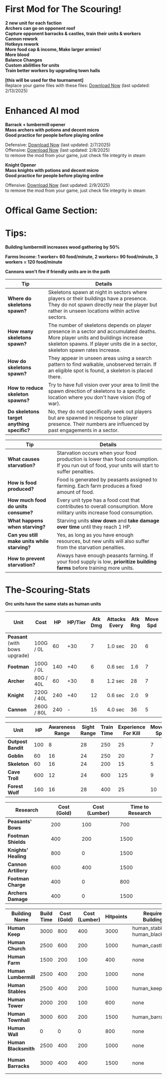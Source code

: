 # First Mod for The Scouring!
**2 new unit for each faction**  
**Archers can go on opponent roof**  
**Capture opponent barracks & castles, train their units & workers**  
**Cannon rework**  
**Hotkeys rework**  
**More food cap & income, Make larger armies!**  
**More blood**  
**Balance Changes**  
**Custom abilitlies for units**  
**Train better workers by upgrading town halls**  

**[this will be used for the tournament]**  
Replace your game files with these files: [Download Now](https://drive.google.com/file/d/19Y_cb9C2QICDtWN3HBjQPk8nAp6b-v4y/view?usp=sharing) (last updated: 2/13/2025)  



# Enhanced AI mod
**Barrack + lumbermill opener**  
**Mass archers with potions and decent micro**  
**Good practice for people before playing online**  

Defensive: [Download Now](https://drive.google.com/file/d/1n-5rB1uEGpm81rbzWQ3IXOb4vFRsUhvt/view?usp=sharing) (last updated: 2/7/2025)  
Offensive: [Download Now](https://drive.google.com/file/d/1aVT4auZV0QYS8BbT5XxzzoljNhkyWsOo/view?usp=sharing) (last updated: 2/8/2025)  
to remove the mod from your game, just check file integrity in steam  



**Knight Opener**  
**Mass knights with potions and decent micro**  
**Good practice for people before playing online**  

Offensive: [Download Now](https://drive.google.com/file/d/114dFHWvMo9euc_tbNKNyzUxaYqGGqLqk/view?usp=sharing) (last updated: 2/9/2025)  
to remove the mod from your game, just check file integrity in steam 


# Offical Game Section:

# Tips:
**Building lumbermill increases wood gathering by 50%**

**Farms Income: 1 worker= 60 food/minute, 2 workers= 90 food/minute, 3 workers = 120 food/minute**

**Cannons won't fire if friendly units are in the path**  

| **Tip** | **Details** |
|---------|------------|
| **Where do skeletons spawn?** | Skeletons spawn at night in sectors where players or their buildings have a presence. They do not spawn directly near the player but rather in unseen locations within active sectors. |
| **How many skeletons spawn?** | The number of skeletons depends on player presence in a sector and accumulated deaths. More player units and buildings increase skeleton spawns. If player units die in a sector, skeleton spawn rates increase. |
| **How do skeletons spawn?** | They appear in unseen areas using a search pattern to find walkable, unobserved terrain. If an eligible spot is found, a skeleton is placed there. |
| **How to reduce skeleton spawns?** | Try to have full vision over your area to limit the spawn direction of skeletons to a specific location where you don't have vision (fog of war). |
| **Do skeletons target anything specific?** | No, they do not specifically seek out players but are spawned in response to player presence. Their numbers are influenced by past engagements in a sector. |  

| **Tip** | **Details** |
|---------|------------|
| **What causes starvation?** | Starvation occurs when your food production is lower than food consumption. If you run out of food, your units will start to suffer penalties. |
| **How is food produced?** | Food is generated by peasants assigned to farming. Each farm produces a fixed amount of food. |
| **How much food do units consume?** | Every unit type has a food cost that contributes to overall consumption. More military units increase food consumption. |
| **What happens when starving?** | Starving units **slow down** and **take damage over time** until they reach 1 HP. |
| **Can you still make units while starving?** | Yes, as long as you have enough resources, but new units will also suffer from the starvation penalties. |
| **How to prevent starvation?** | Always have enough peasants farming. If your food supply is low, **prioritize building farms** before training more units. |



# The-Scouring-Stats

**Orc units have the same stats as human units**

| **Unit**           | **Cost**     | **HP** | **HP/Tier** | **Atk Dmg** | **Attacks Every** | **Atk Rng** | **Move Spd** | **Sight Rng** | **Train Time** | **Upkeep**    | **Exp (Kill)** | **Exp (Tier 2)** | **Exp (Tier 3)** |
|--------------------|-------------|--------|-------------|-------------|------------------|-------------|-------------|--------------|---------------|--------------|--------------|----------------|----------------|
| **Peasant** (with bows upgrade)       | 100G / 0L    | 60     | +30         | 7           | 1.0 sec         | 20          | 6           | 28           | 400           | 10 food      | 5            | 30             | 60             |
| **Footman**       | 100G / 0L    | 140    | +40         | 6           | 0.6 sec         | 1.6         | 7           | 28           | 400           | 8 food       | 25           | 30             | 60             |
| **Archer**        | 80G / 40L    | 60     | +30         | 8           | 1.2 sec         | 28          | 7           | 34           | 400           | 8 food       | 20           | 40             | 80             |
| **Knight**        | 220G / 40L   | 240    | +40         | 12          | 0.6 sec         | 2.0         | 9           | 28           | 600           | 12 food      | 35           | 30             | 60             |
| **Cannon**        | 260G / 80L   | 240    | -           | 15          | 4.0 sec         | 36          | 5           | 30           | 800           | 16 food      | 50           | -              | -              |

| **Unit**               | **HP**      | **Awareness Range** | **Sight Range** | **Train Time** | **Experience For Kill** | **Movement Speed** | **Attack Damage** | **Attack Range** | **Attack Type**     |
|------------------------|-------------|---------------------|-----------------|----------------|-------------------------|-------------------|-------------------|------------------|--------------------|
| **Outpost Bandit**      | 100         | 8                   | 28              | 250            | 25                      | 7                 | 4                | 1.6              | Melee              |
| **Goblin**              | 60          | 16                  | 24              | 250            | 20                      | 7                 | 5                 | 22               | Ranged             |
| **Skeleton**            | 60          | 16                  | 24              | 200            | 15                      | 5                 | 4                 | 1.6              | Melee              |
| **Cave Troll**          | 600         | 12                  | 24              | 600            | 125                     | 9                 | 20                | 2.0              | Melee              |
| **Forest Wolf**         | 160         | 16                  | 28              | 400            | 25                      | 10                | 6                 | 1.4              | Melee              |


| **Research**         | **Cost (Gold)** | **Cost (Lumber)** | **Time to Research** |
|----------------------|----------------|-------------------|----------------------|
| **Peasants' Bows**   | 200            | 100               | 700                 |
| **Footman Shields**  | 400            | 200               | 1500                 |
| **Knights' Healing** | 800            | 0                 | 1500                 |
| **Cannon Artillery** | 600            | 400               | 1500                 |
| **Footman Charge**   | 400            | 0                 | 800                 |
| **Archers Damage**   | 400            | 0                 | 1500                 |



| **Building Name**     | **Build Time** | **Cost (Gold)** | **Cost (Lumber)** | **Hitpoints** | **Required Buildings**       | **Research Options**    | **Unit Train Options**    | **Upgraded From**   |
|-----------------------|----------------|-----------------|-------------------|---------------|-----------------------------|--------------------------|---------------------------|---------------------|
| **Human Keep**        | 3000           | 800             | 400               | 3000          | human_stables, human_blacksmith | peasants_bows            | human_peasant             | human_townhall      |
| **Human Church**      | 2500           | 600             | 200               | 1000          | human_castle                 | knights_healing          | human_peasant             | none                |
| **Human Farm**        | 1500           | 200             | 100               | 400           | none                         | none                     | none                      | none                |
| **Human Lumbermill**  | 2500           | 400             | 200               | 1000          | none                         | archers_damage                     | none                      | none                |
| **Human Stables**     | 2500           | 400             | 200               | 1000          | human_keep                   | none                     | none                      | none                |
| **Human Tower**       | 2000           | 200             | 100               | 600           | none                         | none                     | none                      | none                |
| **Human Townhall**    | 3000           | 600             | 200               | 1500          | human_barracks               | peasants_bows            | human_peasant             | none                |
| **Human Wall**        | 0              | 0               | 0                 | 800           | none                         | none                     | none                      | none                |
| **Human Blacksmith**  | 2500           | 400             | 200               | 1000          | none                         | footman_shields          | human_cannon              | none                |
| **Human Barracks**    | 3000           | 400             | 400               | 1500          | none                         | none                     | human_footman, human_archer, human_knight | none                |









